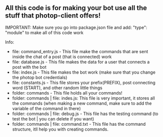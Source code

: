 All this code is for making your bot use all the stuff that photop-client offers! 
-

IMPORTANT: Make sure you go into package.json file and add: "type": "module" to make all of this code work

Info:

- file: command_entry.js - This file make the commands that are sent inside the chat of a post (that is connected) work
- file: database.js - This file makes the data for a user that connects a post with the bot
- file: index.js - This file makes the bot work (make sure that you change the photop bot credentials)
- file: constants.js - This file stores your prefix(PREFIX), post connecting word (START), and other random little things
- folder: commands - This file holds all your commands!
- folder: commands | file: indes.js: This file is very important, it stores all the commands (when making a new command, make sure to add the variable of the command in there)
- folder: commands | file: debug.js - This file has the testing command (to test the bot | you can delete if you want)
- folder: commands | file: command.txt - This file has the command structure, itll help you with creating commands.